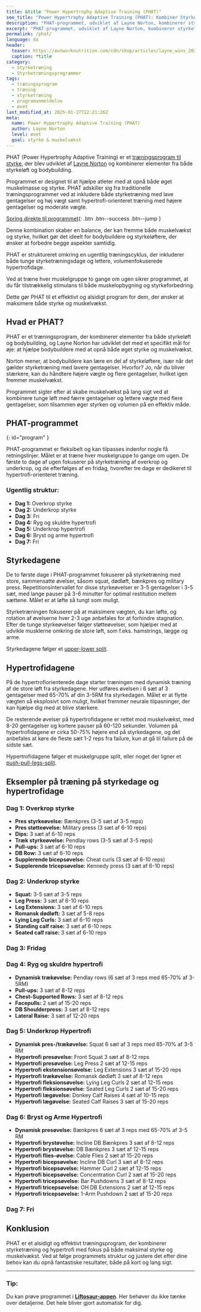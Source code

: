 ```yaml
---
title: &title "Power Hypertrophy Adaptive Training (PHAT)"
seo_title: "Power Hypertrophy Adaptive Training (PHAT): Kombiner Styrke og Hypertrofi"
description: "PHAT-programmet, udviklet af Layne Norton, kombinerer styrketræning og hypertrofi for både muskelvækst og øget styrke. Læs om programstruktur og træningsdage."
excerpt: "PHAT-programmet, udviklet af Layne Norton, kombinerer styrketræning og hypertrofi for både muskelvækst og øget styrke. Læs om programstruktur og træningsdage."
permalink: /phat/
language: da
header:
  teaser: https://outworknutrition.com/cdn/shop/articles/layne_wins_2024_nationals.png?v=1717473701&width=1500
  caption: *title
category:
  - Styrketræning
  - Styrketræningsprogrammer
tags:
  - træningsprogram
  - træning
  - styrketræning
  - programanmeldelse
  - øvet
last_modified_at: 2025-01-27T22:21:26Z
meta:
  name: Power Hypertrophy Adaptive Training (PHAT)
  author: Layne Norton
  level: øvet
  goal: styrke & muskelvækst
---
```


PHAT (Power Hypertrophy Adaptive Training) er et [træningsprogram til styrke](/styrketraeningsprogrammer/), der blev udviklet af [Layne Norton](https://biolayne.com/phat/) og kombinerer elementer fra både styrkeløft og bodybuilding.

Programmet er designet til at hjælpe atleter med at opnå både øget muskelmasse og styrke. PHAT adskiller sig fra traditionelle træningsprogrammer ved at inkludere både styrketræning med lave gentagelser og høj vægt samt hypertrofi-orienteret træning med højere gentagelser og moderate vægte.

[Spring direkte til programmet](#program){: .btn .btn--success .btn--jump }

Denne kombination skaber en balance, der kan fremme både muskelvækst og styrke, hvilket gør det ideelt for bodybuildere og styrkeløftere, der ønsker at forbedre begge aspekter samtidig.

PHAT er struktureret omkring en ugentlig træningscyklus, der inkluderer både tunge styrketræningsdage og lettere, volumenfokuserede hypertrofidage.

Ved at træne hver muskelgruppe to gange om ugen sikrer programmet, at du får tilstrækkelig stimulans til både muskelopbygning og styrkeforbedring.

Dette gør PHAT til et effektivt og alsidigt program for dem, der ønsker at maksimere både styrke og muskelvækst.

## Hvad er PHAT?

PHAT er et træningsprogram, der kombinerer elementer fra både styrkeløft og bodybuilding, og Layne Norton har udviklet det med et specifikt mål for øje: at hjælpe bodybuildere med at opnå både øget styrke og muskelvækst.

Norton mener, at bodybuildere kan lære en del af styrkeløftere, især når det gælder styrketræning med lavere gentagelser. Hvorfor? Jo, når du bliver stærkere, kan du håndtere højere vægte og flere gentagelser, hvilket igen fremmer muskelvækst.

Programmet sigter efter at skabe muskelvækst på lang sigt ved at kombinere tunge løft med færre gentagelser og lettere vægte med flere gentagelser, som tilsammen øger styrken og volumen på en effektiv måde.

## PHAT-programmet
{: id="program" }

PHAT-programmet er fleksibelt og kan tilpasses indenfor nogle få retningslinjer. Målet er at træne hver muskelgruppe to gange om ugen. De første to dage af ugen fokuserer på styrketræning af overkrop og underkrop, og de efterfølges af en fridag, hvorefter tre dage er dedikeret til hypertrofi-orienteret træning.

### Ugentlig struktur:

- **Dag 1:** Overkrop styrke
- **Dag 2:** Underkrop styrke
- **Dag 3:** Fri
- **Dag 4:** Ryg og skuldre hypertrofi
- **Dag 5:** Underkrop hypertrofi
- **Dag 6:** Bryst og arme hypertrofi
- **Dag 7:** Fri

## Styrkedagene

De to første dage i PHAT-programmet fokuserer på styrketræning med store, sammensatte øvelser, såsom squat, dødløft, bænkpres og military press. Repetitionsintervallet for disse styrkeøvelser er 3-5 gentagelser i 3-5 sæt, med lange pauser på 3-6 minutter for optimal restitution mellem sættene. Målet er at løfte så tungt som muligt.

Styrketræningen fokuserer på at maksimere vægten, du kan løfte, og rotation af øvelserne hver 2-3 uge anbefales for at forhindre stagnation. Efter de tunge styrkeøvelser følger støtteøvelser, som hjælper med at udvikle musklerne omkring de store løft, som f.eks. hamstrings, lægge og arme.

Styrkedagene følger et [upper-lower split](/2-split-upper-lower/).

## Hypertrofidagene

På de hypertrofiorienterede dage starter træningen med dynamisk træning af de store løft fra styrkedagene. Her udføres øvelsen i 6 sæt af 3 gentagelser med 65-70% af din 3-5RM fra styrkedagen. Målet er at flytte vægten så eksplosivt som muligt, hvilket fremmer neurale tilpasninger, der kan hjælpe dig med at blive stærkere.

De resterende øvelser på hypertrofidagene er rettet mod muskelvækst, med 8-20 gentagelser og kortere pauser på 60-120 sekunder. Volumen på hypertrofidagene er cirka 50-75% højere end på styrkedagene, og det anbefales at køre de fleste sæt 1-2 reps fra failure, kun at gå til failure på de sidste sæt.

Hypertrofidagene følger et muskelgruppe split, eller noget der ligner et [push-pull-legs-split](/3-split-push-pull/).

## Eksempler på træning på styrkedage og hypertrofidage

### Dag 1: Overkrop styrke

- **Pres styrkeøvelse:** Bænkpres (3-5 sæt af 3-5 reps)
- **Pres støtteøvelse:** Military press (3 sæt af 6-10 reps)
- **Dips:** 3 sæt af 6-10 reps
- **Træk styrkeøvelse:** Pendlay rows (3-5 sæt af 3-5 reps)
- **Pull-ups:** 3 sæt af 6-10 reps
- **DB Row:** 3 sæt af 6-10 reps
- **Supplerende bicepsøvelse:** Cheat curls (3 sæt af 6-10 reps)
- **Supplerende tricepsøvelse:** Kennedy press (3 sæt af 6-10 reps)

### Dag 2: Underkrop styrke

- **Squat:** 3-5 sæt af 3-5 reps
- **Leg Press:** 3 sæt af 6-10 reps
- **Leg Extensions:** 3 sæt af 6-10 reps
- **Romansk dødløft:** 3 sæt af 5-8 reps
- **Lying Leg Curls:** 3 sæt af 6-10 reps
- **Standing calf raise:** 3 sæt af 6-10 reps
- **Seated calf raise:** 3 sæt af 6-10 reps

### Dag 3: Fridag

### Dag 4: Ryg og skuldre hypertrofi

- **Dynamisk trækøvelse:** Pendlay rows (6 sæt af 3 reps med 65-70% af 3-5RM)
- **Pull-ups:** 3 sæt af 8-12 reps
- **Chest-Supported Rows:** 3 sæt af 8-12 reps
- **Facepulls:** 2 sæt af 15-20 reps
- **DB Shoulderpress:** 3 sæt af 8-12 reps
- **Lateral Raise:** 3 sæt af 12-20 reps

### Dag 5: Underkrop Hypertrofi

- **Dynamisk pres-/trækøvelse:** Squat 6 sæt af 3 reps med 65-70% af 3-5 RM
- **Hypertrofi presøvelse:** Front Squat 3 sæt af 8-12 reps
- **Hypertrofi presøvelse:** Leg Press 2 sæt af 12-15 reps
- **Hypertrofi ekstensionsøvelse:** Leg Extensions 3 sæt af 15-20 reps
- **Hypertrofi trækøvelse:** Romansk dødløft 3 sæt af 8-12 reps
- **Hypertrofi fleksionsøvelse:** Lying Leg Curls 2 sæt af 12-15 reps
- **Hypertrofi fleksionsøvelse:** Seated Leg Curls 2 sæt af 15-20 reps
- **Hypertrofi lægøvelse:** Donkey Calf Raises 4 sæt af 10-15 reps
- **Hypertrofi lægøvelse:** Seated Calf Raises 3 sæt af 15-20 reps

### Dag 6: Bryst og Arme Hypertrofi

- **Dynamisk presøvelse:** Bænkpres 6 sæt af 3 reps med 65-70% af 3-5 RM
- **Hypertrofi brystøvelse:** Incline DB Bænkpres 3 sæt af 8-12 reps
- **Hypertrofi brystøvelse:** DB Bænkpres 3 sæt af 12-15 reps
- **Hypertrofi flies-øvelse:** Cable Flies 2 sæt af 15-20 reps
- **Hypertrofi bicepsøvelse:** Incline DB Curl 3 sæt af 8-12 reps
- **Hypertrofi bicepsøvelse:** Hammer Curl 2 sæt af 12-15 reps
- **Hypertrofi bicepsøvelse:** Concentration Curl 2 sæt af 15-20 reps
- **Hypertrofi tricepsøvelse:** Bar Pushdowns 3 sæt af 8-12 reps
- **Hypertrofi tricepsøvelse:** OH DB Extensions 2 sæt af 12-15 reps
- **Hypertrofi tricepsøvelse:** 1-Arm Pushdown 2 sæt af 15-20 reps

### Dag 7: Fri

## Konklusion

PHAT er et alsidigt og effektivt træningsprogram, der kombinerer styrketræning og hypertrofi med fokus på både maksimal styrke og muskelvækst. Ved at følge programmets struktur og justere det efter dine behov kan du opnå fantastiske resultater, både på kort og lang sigt.

---

### Tip:

Du kan prøve programmet i **[Liftosaur-appen](/liftosaur/)**. Her behøver du ikke tænke over detaljerne. Det hele bliver gjort automatisk for dig.